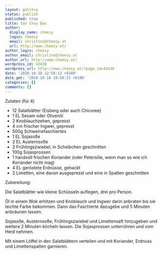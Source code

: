 ```yaml
---
layout: gallery
status: publish
published: true
title: San Choy Bau
author:
  display_name: cheesy
  login: cheesy
  email: christine@cheesy.at
  url: http://www.cheesy.at/
author_login: cheesy
author_email: christine@cheesy.at
author_url: http://www.cheesy.at/
wordpress_id: 42430
wordpress_url: http://www.cheesy.at/?page_id=42430
date: '2020-10-18 12:58:13 +0100'
date_gmt: '2020-10-18 10:58:13 +0100'
categories: []
comments: []
---
```

<!-- wp:paragraph -->
Zutaten (für 4)
<!-- /wp:paragraph -->
<!-- wp:list -->
- 12 Salatblätter (Eisberg oder auch Chicoree)
- 1 EL Sesam oder Olivenöl
- 2 Knoblauchzehen, gepresst
- 4 cm frischer Ingwer, gepresst
- 500g Schweinefaschiertes
- 1 EL Sojasoße
- 2 EL Austernsoße
- 2 Frühlingszwiebel, in Scheibchen geschnitten
- 100g Sojasprossen
- 1 handvoll frischen Koriander (oder Petersilie, wenn man so wie ich Koriander nicht mag)
- 4 EL geröstete Erdnüsse, gehackt
- 2 Limetten, eine davon ausgepresst und eine in Spalten geschnitten
<!-- /wp:list -->
<!-- wp:paragraph -->
Zubereitung:
<!-- /wp:paragraph -->
<!-- wp:paragraph -->
Die Salatblätter wie kleine Schüsseln auflegen, drei pro Person.
<!-- /wp:paragraph -->
<!-- wp:paragraph -->
Öl in einem Wok erhitzen und Knoblauch und Ingwer darin anbraten bis sie leichte Farbe bekommen. Dann das Faschierte dazugebe und 5 Minuten anbräunen lassen.
<!-- /wp:paragraph -->
<!-- wp:paragraph -->
Sojasoße, Austernsoße, Frühlingszwiebel und Limettensaft hinzugeben und weitere 2 Minuten köcheln lassen. Die Sojasprossen unterrühren und vom Herd nehmen.
<!-- /wp:paragraph -->
<!-- wp:paragraph -->
Mit einem Löffel in den Salatblättern verteilen und mit Koriander, Erdnuss und Limettenspalten garnieren.
<!-- /wp:paragraph -->
<!-- wp:image {"id":42431} -->
<figure class="wp-block-image"><img src="{% link _rezepte/hauptspeisen/fleisch/san-choy-bau/San-Choy-Bau-1.jpg %}" alt="" class="wp-image-42431"></figure>
<!-- /wp:image -->

